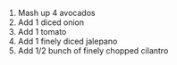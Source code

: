 1. Mash up 4 avocados
2. Add 1 diced onion
3. Add 1 tomato
4. Add 1 finely diced jalepano
5. Add 1/2 bunch of finely chopped cilantro
